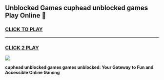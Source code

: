 
## Unblocked Games cuphead unblocked games Play Online 👋
<h3>
<a href="https://news.freeplayer.one?title=cuphead_unblocked_games&ref=17F">CLICK TO PLAY</a></h3>
<hr>

<h3>
<a href="https://news.freeplayer.one?title=cuphead_unblocked_games&ref=17F">CLICK 2 PLAY</a>
  
</h3>

<a href="https://news.freeplayer.one?title=cuphead_unblocked_games&ref=17F/"><img src="https://clearcache.store/games.png"></a>


**cuphead unblocked games games unblocked: Your Gateway to Fun and Accessible Online Gaming**
